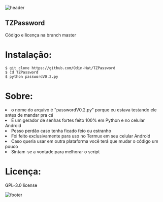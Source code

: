 ![header](https://capsule-render.vercel.app/api?type=wave&color=gradient&height=150&section=header)
## TZPassword
<p>Código e licença na branch master</p>

# Instalação:

```
$ git clone https://github.com/Odin-Hat/TZPassword
$ cd TZPassword
$ python passwordV0.2.py
```


# Sobre:
<li>o nome do arquivo é "passwordV0.2.py" porque eu estava testando ele antes de mandar pra cá</li>
<li>É um gerador de senhas fortes feito 100% em Python e no celular Android</li>
<li>Pesso perdão caso tenha ficado feio ou estranho</li>
<li>Foi feito exclusivamente para uso no Termux em seu celular Android</li>
    <li>Caso queria usar em outra plataforma você terá que mudar o código um pouco</li>
<li>Sintam-se a vontade para melhorar o script</li>

# Licença:
 GPL-3.0 license

![footer](https://capsule-render.vercel.app/api?type=wave&color=gradient&height=150&section=footer)
